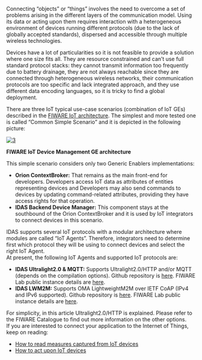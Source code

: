 Connecting “objects” or “things” involves the need to overcome a set of
problems arising in the different layers of the communication model.
Using its data or acting upon them requires interaction with a
heterogeneous environment of devices running different protocols (due to
the lack of globally accepted standards), dispersed and accessible
through multiple wireless technologies.  

Devices have a lot of particularities so it is not feasible to provide a
solution where one size fits all. They are resource constrained and
can’t use full standard protocol stacks: they cannot transmit
information too frequently due to battery drainage, they are not always
reachable since they are connected through heterogeneous wireless
networks, their communication protocols are too specific and lack
integrated approach, and they use different data encoding languages, so
it is tricky to find a global deployment.  

There are three IoT typical use-case scenarios (combination of IoT GEs)
described in the [FIWARE IoT
architecture](http://forge.fiware.org/plugins/mediawiki/wiki/fiware/index.php/Internet_of_Things_%28IoT%29_Services_Enablement_Architecture).
The simplest and more tested one is called “Common Simple Scenario” and
it is depicted in the following picture: 

[![3](/uploads/2014/11/3.png)](/uploads/2014/11/3.png)

**FIWARE IoT Device Management GE architecture**

This simple scenario considers only two Generic Enablers
implementations:

-   **Orion ContextBroker:** That remains as the main front-end
    for developers. Developers access IoT data as attributes of entities
    representing devices and Developers may also send commands to
    devices by updating command-related attributes, providing they have
    access rights for that operation.
-   **IDAS Backend Device Manager:** This component stays at the
    southbound of the Orion ContextBroker and it is used by IoT
    integrators to connect devices in this scenario.

IDAS supports several IoT protocols with a modular architecture where
modules are called “IoT Agents”. Therefore, integrators need to
determine first which protocol they will be using to connect devices and
select the right IoT Agent.   
 At present, the following IoT Agents and supported IoT protocols are:

-   **IDAS Ultralight2.0 & MQTT:** Supports Ultralight2.0/HTTP and/or
    MQTT (depends on the compilation options). Github repository is
    [here](https://github.com/telefonicaid/fiware-IoTAgent-Cplusplus/).
    FIWARE Lab public instance details are
    [here](http://catalogue.fiware.org/enablers/backend-device-management-idas/instances). 
-   **IDAS LWM2M:** Supports OMA LightweightM2M over IETF CoAP (IPv4 and
    IPv6 supported). Github repository is
    [here](https://github.com/telefonicaid/lightweightm2m-iotagent).
    FIWARE Lab public instance details are
    [here](http://catalogue.fiware.org/enablers/backend-device-management-idas/instances).

For simplicity, in this article Ultralight2.0/HTTP is explained. Please
refer to the FIWARE Catalogue to find out more information on the other
options.  
 If you are interested to connect your application to the Internet of
Things, keep on reading:

-   [How to read measures captured from IoT
    devices](/connection-to-the-internet-of-things/how-to-read-measures-captured-from-iot-devices/) 
-   [How to act upon IoT
    devices](/connection-to-the-internet-of-things/how-to-act-upon-iot-devices/)

 
